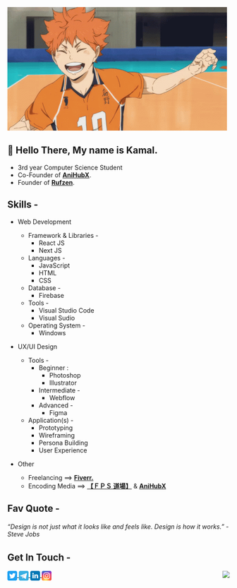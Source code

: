 ![](https://github.com/Tomioka-Giyuu/Tomioka-Giyuu/blob/main/ok.gif)
## :wave: Hello There, My name is Kamal.
+ 3rd year Computer Science Student 
+ Co-Founder of **[AniHubX](https://github.com/AniHubX)**.
+ Founder of **[Rufzen]()**.

## Skills - 
+ Web Development 
  -  Framework & Libraries -
     - React JS
     - Next JS
  - Languages -
    - JavaScript 
    - HTML
    - CSS
  - Database - 
    - Firebase
  - Tools -
    - Visual Studio Code
    - Visual Sudio
  - Operating System -
    - Windows

+ UX/UI Design 
  - Tools -
    - Beginner :
      - Photoshop
      - Illustrator
    - Intermediate -
      - Webflow 
    - Advanced - 
      - Figma
  - Application(s) -
    - Prototyping
    - Wireframing
    - Persona Building
    - User Experience
    
+ Other
  - Freelancing ==> **[Fiverr.](https://www.fiverr.com/kamal_rai1?public_mode=true)**
  - Encoding Media ==> **[【ＦＰＳ 道場】](https://fpsdojo.github.io/)** &  **[AniHubX](https://anihubx.github.io/)**

## Fav Quote -
###### “Design is not just what it looks like and feels like. Design is how it works.” - Steve Jobs

## Get In Touch - 
<a href="https://twitter.com/0rekiHoutaro1">
  <img align="center" width="22px" style="text-decoration:none" src="https://raw.githubusercontent.com/edent/SuperTinyIcons/master/images/svg/twitter.svg" />
</a>
<a href="https://t.me/sad_sensei">
  <img align="center" width="22px" style="text-decoration:none" src="https://raw.githubusercontent.com/edent/SuperTinyIcons/master/images/svg/telegram.svg" />
</a>
<a href="https://www.linkedin.com/in/kamal-rai-3a044b22a">
  <img align="center" width="22px" style="text-decoration:none" src="https://raw.githubusercontent.com/edent/SuperTinyIcons/master/images/svg/linkedin.svg" />
</a> 
<a href="https://www.instagram.com/demsigner/?next=%2F">
  <img align="center" width="22px" style="text-decoration:none" src="https://raw.githubusercontent.com/edent/SuperTinyIcons/master/images/svg/instagram.svg" />
</a> 
<a href="https://www.linkedin.com/in/kamal-rai-3a044b22a">
  <img src="https://komarev.com/ghpvc/?username=Tomioka-Giyuu&style=flat-square" align="right"/>
</a>
